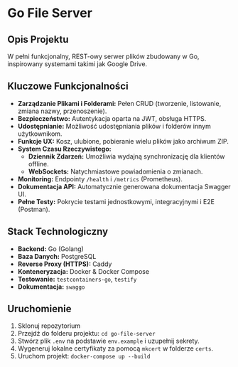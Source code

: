 # Go File Server

## Opis Projektu

W pełni funkcjonalny, REST-owy serwer plików zbudowany w Go, inspirowany systemami takimi jak Google Drive.

## Kluczowe Funkcjonalności

- **Zarządzanie Plikami i Folderami:** Pełen CRUD (tworzenie, listowanie, zmiana nazwy, przenoszenie).
- **Bezpieczeństwo:** Autentykacja oparta na JWT, obsługa HTTPS.
- **Udostępnianie:** Możliwość udostępniania plików i folderów innym użytkownikom.
- **Funkcje UX:** Kosz, ulubione, pobieranie wielu plików jako archiwum ZIP.
- **System Czasu Rzeczywistego:**
  - **Dziennik Zdarzeń:** Umożliwia wydajną synchronizację dla klientów offline.
  - **WebSockets:** Natychmiastowe powiadomienia o zmianach.
- **Monitoring:** Endpointy `/health` i `/metrics` (Prometheus).
- **Dokumentacja API:** Automatycznie generowana dokumentacja Swagger UI.
- **Pełne Testy:** Pokrycie testami jednostkowymi, integracyjnymi i E2E (Postman).

## Stack Technologiczny

- **Backend:** Go (Golang)
- **Baza Danych:** PostgreSQL
- **Reverse Proxy (HTTPS):** Caddy
- **Konteneryzacja:** Docker & Docker Compose
- **Testowanie:** `testcontainers-go`, `testify`
- **Dokumentacja:** `swaggo`

## Uruchomienie

1.  Sklonuj repozytorium
2.  Przejdź do folderu projektu: `cd go-file-server`
3.  Stwórz plik `.env` na podstawie `env.example` i uzupełnij sekrety.
4.  Wygeneruj lokalne certyfikaty za pomocą `mkcert` w folderze `certs`.
5.  Uruchom projekt: `docker-compose up --build`